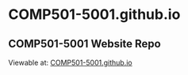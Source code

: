 # COMP501-5001.github.io
## COMP501-5001 Website Repo

Viewable at: [COMP501-5001.github.io](COMP501-5001.github.io)
